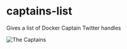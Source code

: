 # captains-list
Gives a list of Docker Captain Twitter handles

![The Captains](https://www.docker.com/sites/default/files/docker_captian_image.png)
